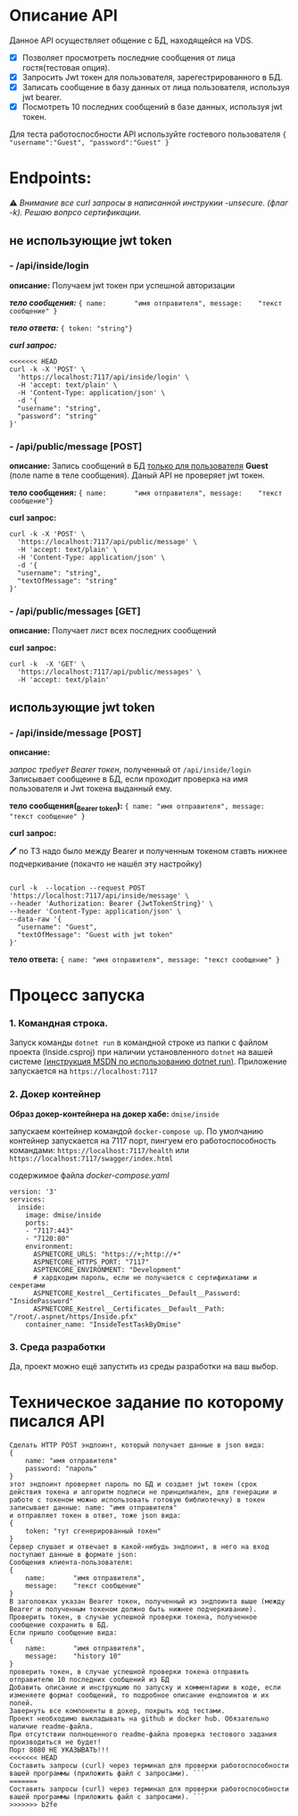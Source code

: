 # Описание API
Данное API осуществляет общение с БД, находящейся на VDS. 
- [x] Позволяет просмотреть последние сообщения от лица гостя(тестовая опция). 
- [x] Запросить Jwt токен для пользователя, зарегестрированного в БД. 
- [x] Записать сообщение в базу данных от лица пользователя, используя jwt bearer. 
- [x] Посмотреть 10 последних сообщений в базе данных, используя jwt токен.

Для теста работоспосбности API используйте гостевого пользователя `{ "username":"Guest", "password":"Guest" }`

# Endpoints: 
:warning: *Внимание все curl запросы в написанной инструкии -unsecure. (флаг -k). Решаю вопрсо сертификации.*
## не использующие jwt token
### - /api/inside/login
**описание:**
Получаем jwt токен при успешной авторизации

***тело сообщения:*** 
`{
    name:       "имя отправителя",
    message:    "текст сообщение"
}`

***тело ответа:*** `{ token: "string"}`

***curl запрос:***
```
<<<<<<< HEAD
curl -k -X 'POST' \
  'https://localhost:7117/api/inside/login' \
  -H 'accept: text/plain' \
  -H 'Content-Type: application/json' \
  -d '{
  "username": "string",
  "password": "string"
}'
```

### - /api/public/message   [POST]
**описание:**
Запись сообщений в БД <ins>только для пользователя</ins> **Guest** (поле name в теле сообщения). Даный API не проверяет jwt токен.

**тело сообщения:** `{ name:       "имя отправителя", message:    "текст сообщение"}`

**curl запрос:**
```
curl -k -X 'POST' \
  'https://localhost:7117/api/public/message' \
  -H 'accept: text/plain' \
  -H 'Content-Type: application/json' \
  -d '{
  "username": "string",
  "textOfMessage": "string"
}'
```

### - /api/public/messages  [GET]
**описание:**
Получает лист всех последних сообщений

**curl запрос:**
```
curl -k  -X 'GET' \
  'https://localhost:7117/api/public/messages' \
  -H 'accept: text/plain'
```
## использующие jwt token

### - /api/inside/message [POST]
**описание:**

*запрос требует Bearer токен*, полученный от `/api/inside/login`
Записывает сообщеине в БД, если проходит проверка на имя пользователя и Jwt токена выданный ему.

**тело сообщения(<sub>Bearer token</sub>):** `{ name: "имя отправителя", message: "текст сообщение" }`

**curl запрос:**

:pen: по ТЗ надо было между Bearer и полученным токеном ставть нижнее подчеркивание  (покачто не нашёл эту настройку)
```

curl -k  --location --request POST 'https://localhost:7117/api/inside/message' \
--header 'Authorization: Bearer {JwtTokenString}' \
--header 'Content-Type: application/json' \
--data-raw '{
  "username": "Guest",
  "textOfMessage": "Guest with jwt token"
}'
```
**тело ответа:** `{ name: "имя отправителя", message: "текст сообщение" }
`

# Процесс запуска

### 1. Командная строка.

Запуск команды `dotnet run` в командной строке из папки с файлом проекта (Inside.csproj)  при наличии установленного `dotnet` на вашей системе [(инструкция MSDN по использованию dotnet run)](https://docs.microsoft.com/en-us/dotnet/core/tools/dotnet-run). 
Приложение запускается на `https://localhost:7117`

### 2. Докер контейнер
**Образ докер-контейнера на докер хабе:** `dmise/inside`

запускаем контейнер командой `docker-compose up`. По умолчанию контейнер запускается на 7117 порт, пингуем его работоспособность командами:
`https://localhost:7117/health` или 
`https://localhost:7117/swagger/index.html` 

содержимое файла *docker-compose.yaml*
```
version: '3'
services: 
  inside:
    image: dmise/inside
    ports:
    - "7117:443"
    - "7120:80"
    environment: 
      ASPNETCORE_URLS: "https://+;http://+"
      ASPNETCORE_HTTPS_PORT: "7117"
      ASPTENCORE_ENVIRONMENT: "Development"
      # хардкодим пароль, если не получается с сертификатами и секретами
      ASPNETCORE_Kestrel__Certificates__Default__Password: "InsidePassword"   
      ASPNETCORE_Kestrel__Certificates__Default__Path: "/root/.aspnet/https/Inside.pfx"
    container_name: "InsideTestTaskByDmise"
```

### 3. Среда разработки

Да, проект можно ещё запустить из среды разработки на ваш выбор.

# Техническое задание по которому писался API

```В БД создать пару sql табличек со связями (foreign keys)
Сделать HTTP POST эндпоинт, который получает данные в json вида:
{
    name: "имя отправителя"
    password: "пароль" 
}
этот эндпоинт проверяет пароль по БД и создает jwt токен (срок действия токена и алгоритм подписи не принципиален, для генерации и работе с токеном можно использовать готовую библиотечку) в токен записывает данные: name: "имя отправителя" 
и отправляет токен в ответ, тоже json вида:
{
    token: "тут сгенерированный токен" 
}
Сервер слушает и отвечает в какой-нибудь эндпоинт, в него на вход поступают данные в формате json:
Сообщения клиента-пользователя:
{
    name:       "имя отправителя",
    message:    "текст сообщение"
}
В заголовках указан Bearer токен, полученный из эндпоинта выше (между Bearer и полученным токеном должно быть нижнее подчеркивание).
Проверить токен, в случае успешной проверки токена, полученное сообщение сохранить в БД.
Если пришло сообщение вида:
{
    name:       "имя отправителя",
    message:    "history 10"
}
проверить токен, в случае успешной проверки токена отправить отправителю 10 последних сообщений из БД
Добавить описание и инструкцию по запуску и комментарии в коде, если изменяете формат сообщений, то подробное описание ендпоинтов и их полей.
Завернуть все компоненты в докер, покрыть код тестами.
Проект необходимо выкладывать на github и docker hub. Обязательно наличие readme-файла. 
При отсутствии полноценного readme-файла проверка тестового задания производиться не будет!
Порт 8080 НЕ УКАЗЫВАТЬ!!!
<<<<<<< HEAD
Составить запросы (curl) через терминал для проверки работоспособности вашей программы (приложить файл с запросами). ```
=======
Составить запросы (curl) через терминал для проверки работоспособности вашей программы (приложить файл с запросами). ```
>>>>>>> b2fe
